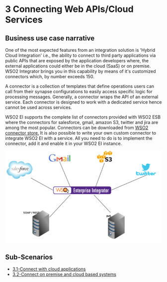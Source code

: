 # 3 Connecting Web APIs/Cloud Services

## Business use case narrative

One of the most expected features from an integration solution is 'Hybrid Cloud Integration' i.e., the ability to 
connect to third party applications via public APIs that are exposed by the application developers where, the external 
applications could either be in the cloud (SaaS) or on premise. WSO2 Integrator brings you in this capability by means 
of it's customized connectors which, by number exceeds 150. 

A connector is a collection of templates that define operations users can call from their synapse configurations to 
easily access specific logic for processing messages. Generally, a connector wraps the API of an external service. Each 
connector is designed to work with a dedicated service hence cannot be used across services. 

WSO2 EI supports the complete list of connectors provided with WSO2 ESB where the connectors for salesforce, gmail, 
amazon S3, twitter and jira are among the most popular. Connectors can be downloaded from 
[WSO2 connector store.](https://store.wso2.com/store) It is also possible to write your own custom  connector to
integrate WSO2 EI with a service. All you need to do is to implement the connector, add it and enable it in 
your WSO2 EI instance.

![Connectors](images/connectors.png)


## Sub-Scenarios

- [3.1-Connect with cloud applications](3.1-connect-with-cloud-applications)
- [3.2-Connect on premise and cloud based systems](3.2-connect-on-premise-and-cloud-based-systems)